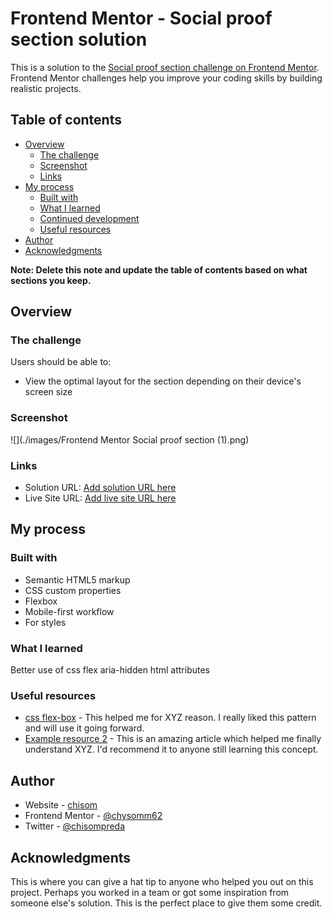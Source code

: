 # Frontend Mentor - Social proof section solution

This is a solution to the [Social proof section challenge on Frontend Mentor](https://www.frontendmentor.io/challenges/social-proof-section-6e0qTv_bA). Frontend Mentor challenges help you improve your coding skills by building realistic projects.

## Table of contents

- [Overview](#overview)
  - [The challenge](#the-challenge)
  - [Screenshot](#screenshot)
  - [Links](#links)
- [My process](#my-process)
  - [Built with](#built-with)
  - [What I learned](#what-i-learned)
  - [Continued development](#continued-development)
  - [Useful resources](#useful-resources)
- [Author](#author)
- [Acknowledgments](#acknowledgments)

**Note: Delete this note and update the table of contents based on what sections you keep.**

## Overview

### The challenge

Users should be able to:

- View the optimal layout for the section depending on their device's screen size

### Screenshot

![](./images/Frontend Mentor Social proof section (1).png)

### Links

- Solution URL: [Add solution URL here](https://www.frontendmentor.io/solutions/mobile-first-card-built-with-flexboxes-_6UAcydU5)
- Live Site URL: [Add live site URL here](https://frontend-mentor-social-proof-section-amber.vercel.app/)

## My process

### Built with

- Semantic HTML5 markup
- CSS custom properties
- Flexbox
- Mobile-first workflow
- For styles

### What I learned

Better use of css flex
aria-hidden html attributes

### Useful resources

- [css flex-box](https://www.example.com) - This helped me for XYZ reason. I really liked this pattern and will use it going forward.
- [Example resource 2](https://www.example.com) - This is an amazing article which helped me finally understand XYZ. I'd recommend it to anyone still learning this concept.

## Author

- Website - [chisom](https://www.chysomm62.github.io)
- Frontend Mentor - [@chysomm62](https://www.frontendmentor.io/profile/chysomm62)
- Twitter - [@chisompreda](https://www.twitter.com/chisompreda)

## Acknowledgments

This is where you can give a hat tip to anyone who helped you out on this project. Perhaps you worked in a team or got some inspiration from someone else's solution. This is the perfect place to give them some credit.

